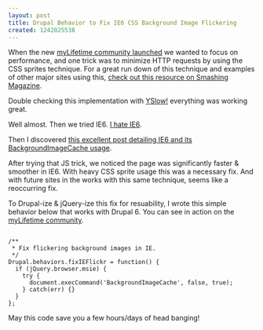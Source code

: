 ```yaml
--- 
layout: post
title: Drupal Behavior to Fix IE6 CSS Background Image Flickering
created: 1242025538
---
```

When the new <a href="http://tedserbinski.com/tags/portfolio/mylifetime-community-launches">myLifetime community launched</a> we wanted to focus on performance, and one trick was to minimize HTTP requests by using the CSS sprites technique. For a great run down of this technique and examples of other major sites using this, <a href="http://www.smashingmagazine.com/2009/04/27/the-mystery-of-css-sprites-techniques-tools-and-tutorials/">check out this resource on Smashing Magazine</a>.

Double checking this implementation with <a href="http://developer.yahoo.com/yslow/">YSlow!</a> everything was working great.

Well almost. Then we tried IE6. <a href="http://blog.hugsformonsters.com/post/87657240/overly-judgemental-ie6-splash-pages">I hate IE6</a>.

Then I discovered <a href="http://misterpixel.blogspot.com/2006/09/forensic-analysis-of-ie6.html">this excellent post detailing IE6 and its BackgroundImageCache usage</a>.

After trying that JS trick, we noticed the page was significantly faster & smoother in IE6. With heavy CSS sprite usage this was a necessary fix. And with future sites in the works with this same technique, seems like a reoccurring fix.

To Drupal-ize & jQuery-ize this fix for resuability, I wrote this simple behavior below that works with Drupal 6. You can see in action on the <a href="http://mylifetime.com/community">myLifetime community</a>.

<code>
/**
 * Fix flickering background images in IE.
 */
Drupal.behaviors.fixIEFlickr = function() {
  if (jQuery.browser.msie) {
    try { 
      document.execCommand('BackgroundImageCache', false, true); 
    } catch(err) {}
  }
};
</code>

May this code save you a few hours/days of head banging! 

<!--break-->
